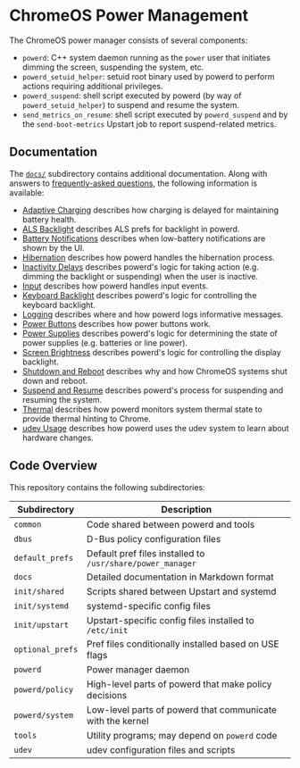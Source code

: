 # ChromeOS Power Management

The ChromeOS power manager consists of several components:

-   `powerd`: C++ system daemon running as the `power` user that initiates
    dimming the screen, suspending the system, etc.
-   `powerd_setuid_helper`: setuid root binary used by powerd to perform actions
    requiring additional privileges.
-   `powerd_suspend`: shell script executed by powerd (by way of
    `powerd_setuid_helper`) to suspend and resume the system.
-   `send_metrics_on_resume`: shell script executed by `powerd_suspend` and by
    the `send-boot-metrics` Upstart job to report suspend-related metrics.

## Documentation

The [`docs/`](docs/) subdirectory contains additional documentation. Along with
answers to [frequently-asked questions](docs/faq.md), the following information
is available:

-   [Adaptive Charging](docs/adaptive_charging.md) describes how charging is
    delayed for maintaining battery health.
-   [ALS Backlight](docs/als_backlight_prefs.md) describes ALS prefs for backlight
    in powerd.
-   [Battery Notifications](docs/battery_notifications.md) describes when
    low-battery notifications are shown by the UI.
-   [Hibernation](docs/hibernation.md) describes how powerd handles the
    hibernation process.
-   [Inactivity Delays](docs/inactivity_delays.md) describes powerd's logic for
    taking action (e.g. dimming the backlight or suspending) when the user is
    inactive.
-   [Input](docs/input.md) describes how powerd handles input events.
-   [Keyboard Backlight](docs/keyboard_backlight.md) describes powerd's logic
    for controlling the keyboard backlight.
-   [Logging](docs/logging.md) describes where and how powerd logs informative
    messages.
-   [Power Buttons](docs/power_buttons.md) describes how power buttons work.
-   [Power Supplies](docs/power_supplies.md) describes powerd's logic for
    determining the state of power supplies (e.g. batteries or line power).
-   [Screen Brightness](docs/screen_brightness.md) describes powerd's logic for
    controlling the display backlight.
-   [Shutdown and Reboot](docs/shutdown.md) describes why and how ChromeOS
    systems shut down and reboot.
-   [Suspend and Resume](docs/suspend_resume.md) describes powerd's process for
    suspending and resuming the system.
-   [Thermal](docs/thermal.md) describes how powerd monitors system thermal
    state to provide thermal hinting to Chrome.
-   [udev Usage](docs/udev.md) describes how powerd uses the udev system to
    learn about hardware changes.

## Code Overview

This repository contains the following subdirectories:

| Subdirectory    | Description |
|-----------------|-------------|
| `common`        | Code shared between powerd and tools |
| `dbus`          | D-Bus policy configuration files |
| `default_prefs` | Default pref files installed to `/usr/share/power_manager` |
| `docs`          | Detailed documentation in Markdown format |
| `init/shared`   | Scripts shared between Upstart and systemd |
| `init/systemd`  | systemd-specific config files |
| `init/upstart`  | Upstart-specific config files installed to `/etc/init` |
| `optional_prefs`| Pref files conditionally installed based on USE flags |
| `powerd`        | Power manager daemon |
| `powerd/policy` | High-level parts of powerd that make policy decisions |
| `powerd/system` | Low-level parts of powerd that communicate with the kernel |
| `tools`         | Utility programs; may depend on `powerd` code |
| `udev`          | udev configuration files and scripts |
